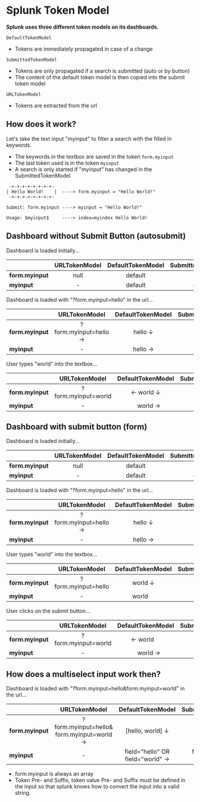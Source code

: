 # Splunk Token Model

**Splunk uses three different token models on its dashboards.**

`DefaultTokenModel`
* Tokens are immediately propagated in case of a change

`SubmittedTokenModel`
* Tokens are only propagated if a search is submitted (auto or by button)
* The content of the default token model is then copied into the submit token model

`URLTokenModel`
* Tokens are extracted from the url

## How does it work?

Let's take the text input "myinput" to filter a search with the filled in keywords.
* The keywords in the textbox are saved in the token `form.myinput`
* The last token used is in the token `myinput`
* A search is only started if "myinput" has changed in the SubmittedTokenModel

```
 -+-+-+-+-+-+-+-+-  
| Hello World!    |  ----> form.myinput = "Hello World!"  
 -+-+-+-+-+-+-+-+-
```
```
Submit: form.myinput ----> myinput = "Hello World!"  
```
```
Usage: $myinput$     ----> index=myindex Hello World!
```

## Dashboard without Submit Button (autosubmit)

Dashboard is loaded initially...

 <empty> | URLTokenModel | DefaultTokenModel | SubmittedTokenModel
--- | :---: | :---: | :---:
**form.myinput** | null | default | -
**myinput** | - | default | default
 
Dashboard is loaded with "?form.myinput=hello" in the url...

 <empty> | URLTokenModel | DefaultTokenModel | SubmittedTokenModel
--- | :---: | :---: | :---:
**form.myinput** | ?form.myinput=hello &rarr; | hello &darr; | -
**myinput** | - | hello &rarr; | hello
 
User types "world" into the textbox...

 <empty> | URLTokenModel | DefaultTokenModel | SubmittedTokenModel
--- | :---: | :---: | :---:
**form.myinput** | ?form.myinput=world | &larr; world &darr; | -
**myinput** | - | &nbsp;&nbsp;&nbsp; world &rarr; | world
 
## Dashboard with submit button (form)

Dashboard is loaded initially...

 <empty> | URLTokenModel | DefaultTokenModel | SubmittedTokenModel
--- | :---: | :---: | :---:
**form.myinput** | null | default | -
**myinput** | - | default | default
 
Dashboard is loaded with "?form.myinput=hello" in the url...

 <empty> | URLTokenModel | DefaultTokenModel | SubmittedTokenModel
--- | :---: | :---: | :---:
**form.myinput** | ?form.myinput=hello &rarr; | hello &darr; | -
**myinput** | - | hello &rarr; | hello
 
User types "world" into the textbox...

 <empty> | URLTokenModel | DefaultTokenModel | SubmittedTokenModel
--- | :---: | :---: | :---:
**form.myinput** | ?form.myinput=hello | world &darr; | -
**myinput** | - | world &nbsp;&nbsp;&nbsp; | hello
 
 User clicks on the submit button...
 
  <empty> | URLTokenModel | DefaultTokenModel | SubmittedTokenModel
--- | :---: | :---: | :---:
**form.myinput** | ?form.myinput=world | &larr; world &nbsp;&nbsp;&nbsp; | -
**myinput** | - | &nbsp;&nbsp;&nbsp; world &rarr; | world
 
## How does a multiselect input work then?

Dashboard is loaded with "?form.myinput=hello&form.myinput=world" in the url...

 <empty> | URLTokenModel | DefaultTokenModel | SubmittedTokenModel
--- | :---: | :---: | :---:
**form.myinput** | ?form.myinput=hello&  form.myinput=world &rarr; | [hello, world] &darr; | -
**myinput** | - | field="hello" OR field="world" &rarr; | field="hello" OR field="world"
 
 * form.myinput is always an array
 * Token Pre- and Suffix, token value Pre- and Suffix must be defined in the input so that splunk knows how to convert the input into a valid string.
